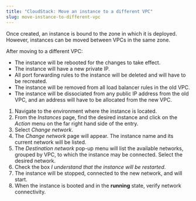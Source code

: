 ```yaml
---
title: "CloudStack: Move an instance to a different VPC"
slug: move-instance-to-different-vpc
---
```



Once created, an instance is bound to the zone in which it is deployed.  However, instances can be moved between VPCs in the same zone.

After moving to a different VPC:
   - The instance will be rebooted for the changes to take effect.
   - The instance will have a new private IP.
   - All port forwarding rules to the instance will be deleted and will have to be recreated.
   - The instance will be removed from all load balancer rules in the old VPC.
   - The instance will be dissociated from any public IP address from the old VPC, and an address will have to be allocated from the new VPC.
   
1. Navigate to the environment where the instance is located.
1. From the *Instances* page, find the desired instance and click on the *Action* menu on the far right hand side of the entry.
1. Select *Change network*.
1. The *Change network* page will appear.  The instance name and its current network will be listed.
1. The *Destination network* pop-up menu will list the available networks, grouped by VPC, to which the instance may be connected.  Select the desired network.
1. Check the box *I understand that the instance will be restarted*.
1. The instance will be stopped, connected to the new network, and will start.
1. When the instance is booted and in the **running** state, verify network connectivity.
